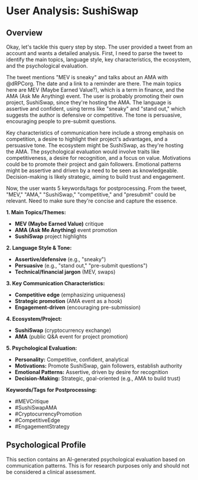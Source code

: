 # User Analysis: SushiSwap

## Overview

<think>
Okay, let's tackle this query step by step. The user provided a tweet from an account and wants a detailed analysis. First, I need to parse the tweet to identify the main topics, language style, key characteristics, the ecosystem, and the psychological evaluation.

The tweet mentions "MEV is sneaky" and talks about an AMA with @dRPCorg. The date and a link to a reminder are there. The main topics here are MEV (Maybe Earned Value?), which is a term in finance, and the AMA (Ask Me Anything) event. The user is probably promoting their own project, SushiSwap, since they're hosting the AMA. The language is assertive and confident, using terms like "sneaky" and "stand out," which suggests the author is defensive or competitive. The tone is persuasive, encouraging people to pre-submit questions. 

Key characteristics of communication here include a strong emphasis on competition, a desire to highlight their project's advantages, and a persuasive tone. The ecosystem might be SushiSwap, as they're hosting the AMA. The psychological evaluation would involve traits like competitiveness, a desire for recognition, and a focus on value. Motivations could be to promote their project and gain followers. Emotional patterns might be assertive and driven by a need to be seen as knowledgeable. Decision-making is likely strategic, aiming to build trust and engagement.

Now, the user wants 5 keywords/tags for postprocessing. From the tweet, "MEV," "AMA," "SushiSwap," "competitive," and "presubmit" could be relevant. Need to make sure they're concise and capture the essence.
</think>

**1. Main Topics/Themes:**  
- **MEV (Maybe Earned Value)** critique  
- **AMA (Ask Me Anything)** event promotion  
- **SushiSwap** project highlights  

**2. Language Style & Tone:**  
- **Assertive/defensive** (e.g., "sneaky")  
- **Persuasive** (e.g., "stand out," "pre-submit questions")  
- **Technical/financial jargon** (MEV, swaps)  

**3. Key Communication Characteristics:**  
- **Competitive edge** (emphasizing uniqueness)  
- **Strategic promotion** (AMA event as a hook)  
- **Engagement-driven** (encouraging pre-submission)  

**4. Ecosystem/Project:**  
- **SushiSwap** (cryptocurrency exchange)  
- **AMA** (public Q&A event for project promotion)  

**5. Psychological Evaluation:**  
- **Personality:** Competitive, confident, analytical  
- **Motivations:** Promote SushiSwap, gain followers, establish authority  
- **Emotional Patterns:** Assertive, driven by desire for recognition  
- **Decision-Making:** Strategic, goal-oriented (e.g., AMA to build trust)  

**Keywords/Tags for Postprocessing:**  
- #MEVCritique  
- #SushiSwapAMA  
- #CryptocurrencyPromotion  
- #CompetitiveEdge  
- #EngagementStrategy

## Psychological Profile

This section contains an AI-generated psychological evaluation based on communication patterns. This is for research purposes only and should not be considered a clinical assessment.